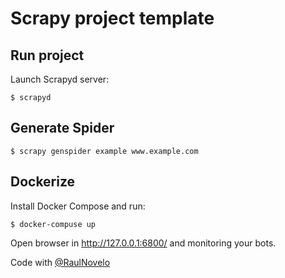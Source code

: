 # Scrapy project template

## Run project
Launch Scrapyd server:

    $ scrapyd

## Generate Spider

    $ scrapy genspider example www.example.com


## Dockerize
Install Docker Compose and run:

    $ docker-compuse up

Open browser in  http://127.0.0.1:6800/ and monitoring your bots.

Code with [@RaulNovelo](https://github.com/RaulNovelo)

